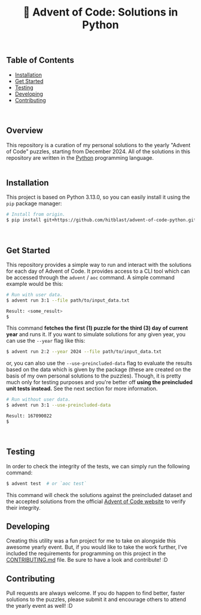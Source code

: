 <div align="center">

# 🐍 Advent of Code: Solutions in Python

</div>

<br>

## Table of Contents

- [Installation](#installation)
- [Get Started](#get-started)
- [Testing](#testing)
- [Developing](#developing)
- [Contributing](#contributing)

<br>

## Overview

This repository is a curation of my personal solutions to the yearly "Advent of
Code" puzzles, starting from December 2024. All of the solutions in this
repository are written in the [Python](https://python.org) programming language. <br><br>

## Installation

This project is based on Python 3.13.0, so you can easily install it using the `pip` package manager:

```bash
# Install from origin.
$ pip install git+https://github.com/hitblast/advent-of-code-python.git
```

<br>

## Get Started

This repository provides a simple way to run and interact with the solutions for
each day of Advent of Code. It provides access to a CLI tool which can be
accessed through the `advent` / `aoc` command. A simple command example would be this:

```bash
# Run with user data.
$ advent run 3:1 --file path/to/input_data.txt

Result: <some_result>
$
```

This command **fetches the first (1) puzzle for the third (3) day of current year** and runs it.
If you want to simulate solutions for any given year, you can use the `--year` flag like this:

```bash
$ advent run 2:2 --year 2024 --file path/to/input_data.txt
```

or, you can also use the `--use-preincluded-data` flag to evaluate the results
based on the data which is given by the package (these are created on the basis
of my own personal solutions to the puzzles). Though, it is pretty much only for
testing purposes and you're better off **using the preincluded unit tests
instead.** See the next section for more information.

```bash
# Run without user data.
$ advent run 3:1 --use-preincluded-data

Result: 167090022
$
```

<br>

## Testing

In order to check the integrity of the tests, we can simply run the following command:

```bash
$ advent test  # or `aoc test`
```

This command will check the solutions against the preincluded dataset and the
accepted solutions from the official [Advent of Code
website](https://adventofcode.com) to verify their integrity. <br>

## Developing

Creating this utility was a fun project for me to take on alongside this awesome
yearly event. But, if you would like to take the work further, I've included the
requirements for programming on this project in the
[CONTRIBUTING.md](CONTRIBUTING.md) file. Be sure to have a look and contribute!
:D

## Contributing

Pull requests are always welcome. If you do happen to find better, faster
solutions to the puzzles, please submit it and encourage others to attend the
yearly event as well! :D
